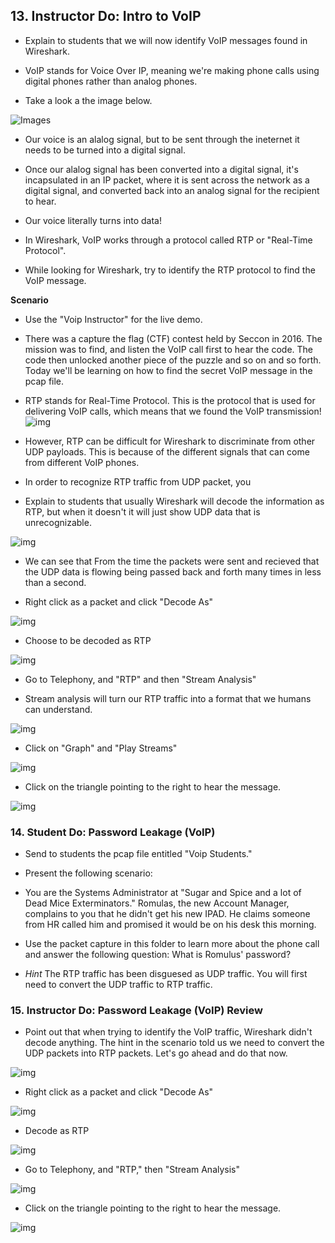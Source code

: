 

 ## 13. Instructor Do: Intro to VoIP

* Explain to students that we will now identify VoIP messages found in Wireshark. 

* VoIP stands for Voice Over IP, meaning we're making phone calls using digital phones rather than analog phones. 

* Take a look a the image below.

![Images](Images/en1.jpg)

* Our voice is an alalog signal, but to be sent through the ineternet it needs to be turned into a digital signal.

* Once our alalog signal has been converted into a digital signal, it's incapsulated in an IP packet, where it is sent across the network as a digital signal, and converted back into an analog signal for the recipient to hear.

* Our voice literally turns into data!

* In Wireshark, VoIP works through a protocol called RTP or "Real-Time Protocol".

* While looking for Wireshark, try to identify the RTP protocol to find the VoIP message. 

**Scenario**

* Use the "Voip Instructor" for the live demo. 

* There was a capture the flag (CTF) contest held by Seccon in 2016. The mission was to find, and listen the VoIP call first to hear the code. The code then unlocked another piece of the puzzle and so on and so forth. Today we'll be learning on how to find the secret VoIP message in the pcap file. 

* RTP stands for Real-Time Protocol. This is the protocol that is used for delivering VoIP calls, which means that we found the VoIP transmission!
![img](Images/v1.png)

* However, RTP can be difficult for Wireshark to discriminate from other UDP payloads. This is because of the different signals that can come from different VoIP phones.

* In order to recognize RTP traffic from UDP packet, you 

* Explain to students that usually Wireshark will decode the information as RTP, but when it doesn't it will just show UDP data that is unrecognizable. 

![img](Images/communication.png)

* We can see that From the time the packets were sent and recieved that the UDP data is flowing being passed back and forth many times in less than a second. 

* Right click as a packet and click "Decode As" 

![img](Images/v2.png)

* Choose to be decoded as RTP 

![img](Images/v3.png)

* Go to Telephony, and "RTP" and then "Stream Analysis"

* Stream analysis will turn our RTP traffic into a format that we humans can understand. 

![img](Images/v4.png)

* Click on "Graph" and "Play Streams"

![img](Images/v5.png)

* Click on the triangle pointing to the right to hear the message.

![img](Images/v6.png)


### 14. Student Do: Password Leakage (VoIP)

* Send to students the pcap file entitled "Voip Students."

* Present the following scenario:

* You are the Systems Administrator at "Sugar and Spice and a lot of Dead Mice Exterminators." Romulas, the new Account Manager, complains to you that he didn't get his new IPAD. He claims someone from HR called him and promised it would be on his desk this morning.
* Use the packet capture in this folder to learn more about the phone call and answer the following question:  What is Romulus' password?
  
* *Hint* The RTP traffic has been disguesed as UDP traffic. You will first need to convert the UDP traffic to RTP traffic. 

### 15. Instructor Do: Password Leakage (VoIP) Review

* Point out that when trying to identify the VoIP traffic, Wireshark didn't decode anything. The hint in the scenario told us we need to convert the UDP packets into RTP packets. Let's go ahead and do that now. 

![img](Images/sv1.png)

* Right click as a packet and click "Decode As"

![img](Images/sv2.png)

* Decode as RTP

![img](Images/sv3.png)

* Go to Telephony, and "RTP," then "Stream Analysis"

![img](Images/sv4.png)

* Click on the triangle pointing to the right to hear the message.

![img](Images/sv5.png)

